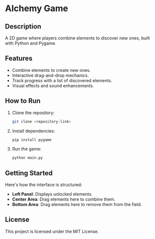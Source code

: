# Alchemy Game

## Description
A 2D game where players combine elements to discover new ones, built with Python and Pygame.

## Features
- Combine elements to create new ones.
- Interactive drag-and-drop mechanics.
- Track progress with a list of discovered elements.
- Visual effects and sound enhancements.

## How to Run
1. Clone the repository:
   ```bash
   git clone <repository-link>
   ```
2. Install dependencies:
   ```bash
   pip install pygame
   ```
3. Run the game:
   ```bash
   python main.py
   ```

## Getting Started
Here's how the interface is structured:
- **Left Panel**: Displays unlocked elements.
- **Center Area**: Drag elements here to combine them.
- **Bottom Area**: Drag elements here to remove them from the field.

## License
This project is licensed under the MIT License.